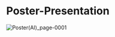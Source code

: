 # Poster-Presentation
![Poster(AI)_page-0001](https://github.com/user-attachments/assets/cf46a0fb-082c-4776-b695-6329859c676e)
